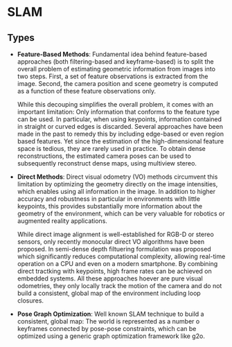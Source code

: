 # SLAM

## Types

- **Feature-Based Methods**: Fundamental idea behind feature-based approaches
  (both filtering-based and keyframe-based) is to split the overall problem of
  estimating geometric information from images into two steps. First, a set of
  feature observations is extracted from the image. Second, the camera position
  and scene geometry is computed as a function of these feature observations
  only.

  While this decouping simplifies the overall problem, it comes with an
  important limitation: Only information that conforms to the feature type can
  be used. In particular, when using keypoints, information contained in
  straight or curved edges is discarded. Several approaches have been made in
  the past to remedy this by including edge-based or even region based
  features. Yet since the estimation of the high-dimensional feature space is
  tedious, they are rarely used in practice. To obtain dense reconstructions,
  the estimated camera poses can be used to subsequently reconstruct dense
  maps, using multiview stereo.

- **Direct Methods**: Direct visual odometry (VO) methods circumvent this
  limitation by optimizing the geometry directly on the image intensities,
  which enables using all information in the image. In addition to higher
  accuracy and robustness in particular in environments with little keypoints,
  this provides substantially more information about the geometry of the
  environment, which can be very valuable for robotics or augmented reality
  applications.

  While direct image alignment is well-established for RGB-D or stereo sensors,
  only recently monocular direct VO algorithms have been proposed. In
  semi-dense depth filtuering formulation was proposed which significantly
  reduces computational complexity, allowing real-time operation on a CPU and
  even on a modern smartphone. By combining direct tractking with keypoints,
  high frame rates can be achieved on embedded systems. All these approaches
  hoever are pure visual odometries, they only locally track the motion of the
  camera and do not build a consistent, global map of the environment including
  loop closures.

- **Pose Graph Optimization**: Well known SLAM technique to build a consistent,
  global map: The world is represented as a number o keyframes connected by
  pose-pose constraints, which can be optimized using a generic graph
  optimization framework like g2o.
